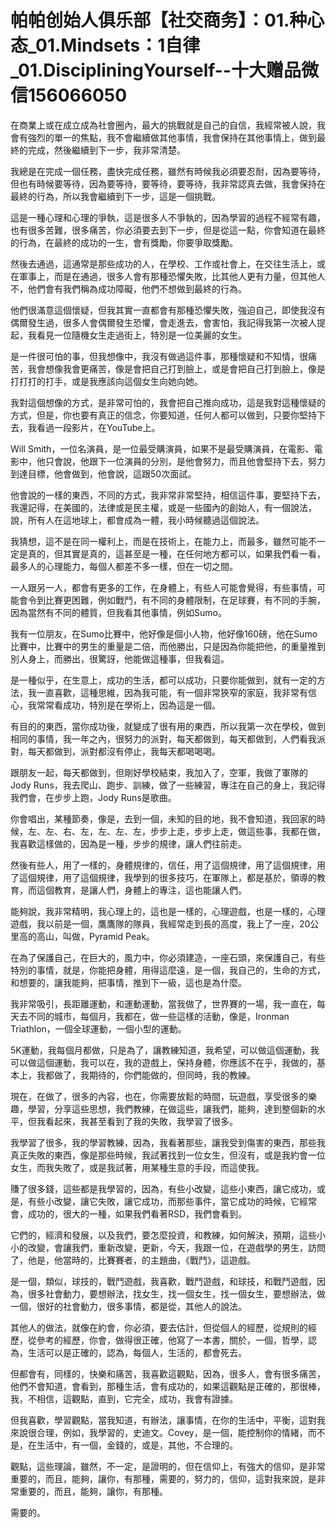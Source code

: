 # 帕帕创始人俱乐部【社交商务】：01.种心态_01.Mindsets：1自律_01.DiscipliningYourself--十大赠品微信156066050

在商業上或在成立成為社會圈內，最大的挑戰就是自己的自信，我經常被人說，我會有強烈的單一的焦點，我不會繼續做其他事情，我會保持在其他事情上，做到最終的完成，然後繼續到下一步，我非常清楚。

我總是在完成一個任務，盡快完成任務，雖然有時候我必須要忍耐，因為要等待，但也有時候要等待，因為要等待，要等待，要等待，我非常認真去做，我會保持在最終的行為，所以我會繼續到下一步，這是一個挑戰。

這是一種心理和心理的爭執，這是很多人不爭執的，因為學習的過程不經常有趣，也有很多苦難，很多痛苦，你必須要去到下一步，但是從這一點，你會知道在最終的行為，在最終的成功的一生，會有獎勵，你要爭取獎勵。

然後去通過，這通常是那些成功的人，在學校、工作或社會上，在交往生活上，或在軍事上，而是在通過，很多人會有那種恐懼失敗，比其他人更有力量，但其他人不，他們會有我們稱為成功障礙，他們不想做到最終的行為。

他們很滿意這個懷疑，但我其實一直都會有那種恐懼失敗，強迫自己，即使我沒有偶爾發生過，很多人會偶爾發生恐懼，會走進去，會害怕，我記得我第一次被人提起，我看見一位隨機女生走過街上，特別是一位美麗的女生。

是一件很可怕的事，但我想像中，我沒有做過這件事，那種懷疑和不知情，很痛苦，我會想像我會更痛苦，像是會把自己打到臉上，或是會把自己打到臉上，像是打打打的打手，或是我應該向這個女生向她向她。

我對這個想像的方式，是非常可怕的，我會把自己推向成功，這是我對這種懷疑的方式，但是，你也要有真正的信念，你要知道，任何人都可以做到，只要你堅持下去，我看過一段影片，在YouTube上。

Will Smith，一位名演員，是一位最受購演員，如果不是最受購演員，在電影、電影中，他只會說，他跟下一位演員的分別，是他會努力，而且他會堅持下去，努力到達目標，他會做到，他會說，這跟50次面試。

他會說的一樣的東西，不同的方式，我非常非常堅持，相信這件事，要堅持下去，我還記得，在美國的，法律或是民主權，或是一些國內的創始人，有一個說法，說，所有人在這地球上，都會成為一體，我小時候聽過這個說法。

我猜想，這不是在同一權利上，而是在技術上，在能力上，而最多，雖然可能不一定是真的，但其實是真的，這甚至是一種，在任何地方都可以，如果我們看一看，最多人的心理能力，每個人都差不多一樣，但在一切之間。

一人跟另一人，都會有更多的工作，在身體上，有些人可能會覺得，有些事情，可能會令到比賽更困難，例如戰鬥，有不同的身體限制，在足球賽，有不同的手腕，因為當然有不同的體質，但我看其他事情，例如Sumo。

我有一位朋友，在Sumo比賽中，他好像是個小人物，他好像160磅，他在Sumo比賽中，比賽中的男生的重量是二倍，而他勝出，只是因為你能把他，的重量推到別人身上，而勝出，很驚訝，他能做這種事，但我看這。

是一種似乎，在生意上，成功的生活，都可以成功，只要你能做到，就有一定的方法，我一直喜歡，這種思維，因為我可能，有一個非常狹窄的家庭，我非常有信心，我常常看成功，特別是在學術上，因為這是一個。

有目的的東西，當你成功後，就變成了很有用的東西，所以我第一次在學校，做到相同的事情，我一年之內，很努力的派對，每天都做到，每天都做到，人們看我派對，每天都做到，派對都沒有停止，我每天都喝喝喝。

跟朋友一起，每天都做到，但剛好學校結束，我加入了，空軍，我做了軍隊的Jody Runs，我去爬山、跑步、訓練，做了一些練習，專注在自己的身上，我記得我們會，在步步上跑，Jody Runs是歌曲。

你會唱出，某種節奏，像是，去到一個，未知的目的地，我不會知道，我回家的時候，左、左、右、左，左、左、左，步步上走，步步上走，做這些事，我都在做，我喜歡這樣做的，因為是一種，步步的規律，讓人們往前走。

然後有些人，用了一樣的，身體規律的，信任，用了這個規律，用了這個規律，用了這個規律，用了這個規律，我學到的很多技巧，在軍隊上，都是基於，領導的教育，而這個教育，是讓人們，身體上的專注，這也能讓人們。

能夠說，我非常精明，我心理上的，這也是一樣的，心理遊戲，也是一樣的，心理遊戲，我以前是一個，鷹鷹隊的隊員，我經常走到長的高度，我上了一座，20公里高的高山，叫做，Pyramid Peak。

在為了保護自己，在巨大的，風力中，你必須建造，一座石頭，來保護自己，有些特別的事情，就是，你能把身體，用得這麼遠，是一個，我自己的，生命的方式，和想要的，讓我能夠，把事情，推到下一級，這也是為什麼。

我非常吸引，長距離運動，和運動運動，當我做了，世界賽的一場，我一直在，每天去不同的城市，每個月，我都在，做一些這樣的活動，像是，Ironman Triathlon，一個全球運動，一個小型的運動。

5K運動，我每個月都做，只是為了，讓教練知道，我希望，可以做這個運動，我可以做這個運動，我可以在，我的遊戲上，保持身體，你應該不在乎，我做的，基本上，我都做了，我期待的，你們能做的，但同時，我的教練。

現在，在做了，很多的內容，也在，你需要放鬆的時間，玩遊戲，享受很多的樂趣，學習，分享這些思想，我們教練，在做這些，讓我們，能夠，達到整個新的水平，但我看起來，我甚至看到了我的失敗，我學習了很多。

我學習了很多，我的學習教練，因為，我看著那些，讓我受到傷害的東西，那些我真正失敗的東西，像是那些時候，我試著找到一位女生，但沒有，或是我約會一位女生，而我失敗了，或是我試著，用某種生意的手段，而這使我。

賺了很多錢，這些都是我學習的，因為，有些小改變，這些小東西，讓它成功，或是，有些小改變，讓它失敗，讓它成功，而那些事件，當它成功的時候，它經常會，成功的，很大的一種，如果我們看著RSD，我們會看到。

它們的，經濟和發展，以及我們，要怎麼投資，和教練，如何解決，預期，這些小小的改變，會讓我們，重新改變，更新，今天，我跟一位，在遊戲學的男生，訪問了，他是，他當時的，比賽賽者，的主題曲，《戰鬥》，這遊戲。

是一個，類似，球技的，戰鬥遊戲，我喜歡，戰鬥遊戲，和球技，和戰鬥遊戲，因為，很多社會動力，要想辦法，找女生，找一個女生，找一個女生，要想辦法，做一個，很好的社會動力，很多事情，都是從，其他人的說法。

其他人的做法，就像在約會，你必須，要去估計，但從個人的經歷，從規則的經歷，從參考的經歷，你會，做得很正確，他寫了一本書，關於，一個，哲學，認為，生活可以是正確的，認為，每個人，生活的，都會死去。

但都會有，同樣的，快樂和痛苦，我喜歡這觀點，因為，很多人，會有很多痛苦，他們不會知道，會看到，那種生活，會有成功的，如果這觀點是正確的，那很棒，我，不相信，這觀點，直到，它完全，成功，我會有證據。

但我喜歡，學習觀點，當我知道，有辦法，讓事情，在你的生活中，平衡，這對我來說很合理，例如，我學習的，史迪文。Covey，是一個，能控制你的情緒，而不是，在生活中，有一個，金錢的，或是，其他，不合理的。

觀點，這些理論，雖然，不一定，是證明的，但在信仰上，有強大的信仰，是非常重要的，而且，能夠，讓你，有那種，需要的，努力的，信仰，這對我來說，是非常重要的，而且，能夠，讓你，有那種。

需要的。